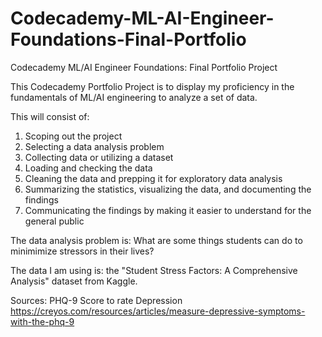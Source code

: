# Codecademy-ML-AI-Engineer-Foundations-Final-Portfolio
 Codecademy ML/AI Engineer Foundations: Final Portfolio Project

This Codecademy Portfolio Project is to display my proficiency in the fundamentals of ML/AI engineering to analyze a set of data.

This will consist of:

1. Scoping out the project
2. Selecting a data analysis problem
3. Collecting data or utilizing a dataset
4. Loading and checking the data
5. Cleaning the data and prepping it for exploratory data analysis
6. Summarizing the statistics, visualizing the data, and documenting the findings
7. Communicating the findings by making it easier to understand for the general public

The data analysis problem is: What are some things students can do to minimimize stressors in their lives?

The data I am using is: the "Student Stress Factors: A Comprehensive Analysis" dataset from Kaggle. 

Sources:
PHQ-9 Score to rate Depression
https://creyos.com/resources/articles/measure-depressive-symptoms-with-the-phq-9


